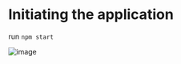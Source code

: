 # Initiating the application

run `npm start`

![image](https://github.com/rowdotk/tic-tac-toe/assets/50615340/747a167b-a2da-42b2-8ef6-a4bede862cfa)
